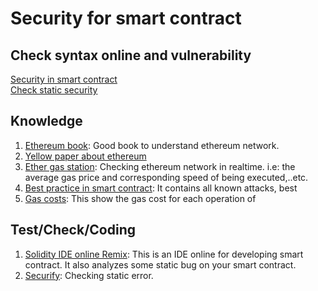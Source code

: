 # Security for smart contract
## Check syntax online and vulnerability
[Security in smart contract](https://github.com/sigp/solidity-security-blog)<br/>
[Check static security](https://tool.smartdec.net/)

## Knowledge
1. [Ethereum book](https://github.com/ethereumbook/ethereumbook): Good book to understand ethereum network.
2. [Yellow paper about ethereum](http://paper.gavwood.com/)
3. [Ether gas station](https://ethgasstation.info/): Checking ethereum network in realtime. i.e: the average gas price and corresponding speed of being executed,..etc.
4. [Best practice in smart contract](https://github.com/ConsenSys/smart-contract-best-practices): It contains all known attacks, best 
5. [Gas costs](https://docs.google.com/spreadsheets/d/1m89CVujrQe5LAFJ8-YAUCcNK950dUzMQPMJBxRtGCqs/edit#gid=513895884): This show the gas cost for each operation of 

## Test/Check/Coding 
1. [Solidity IDE online Remix](https://remix.ethereum.org): This is an IDE online for developing smart contract. It also analyzes some static bug on your smart contract. 
2. [Securify](https://securify.chainsecurity.com/): Checking static error.
